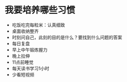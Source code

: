 # 我要培养哪些习惯

- 吃饭吃完每粒米：认真细致
- 桌面收纳整齐
- 时刻问自己，此刻的目的是什么？要找到什么问题的答案
- 每日复盘
- 早上中午锻炼握力
- 晚上拉伸
- 11点前睡觉
- 每天读书学习1小时
- 少看短视频